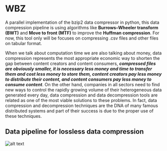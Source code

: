 # WBZ
A parallel implementation of the bzip2 data compressor in python, this data compression pipeline is using algorithms like **Burrows–Wheeler transform (BWT)** and **Move to front (MTF)** to improve the **Huffman compression**. For now, this tool only will be focuses on compressing .csv files and other files on tabular format.

 When we talk about computation time we are also talking about money, data compression represents the most appropriate economic way to shorten the gap between content creators and content consumers, ***compressed files are obviously smaller, it is necessary less money and time to transfer them and cost less money to store them, content creators pay less money to distribute their content, and content consumers pay less money to consume content***. On the other hand, companies in all sectors need to find new ways to control the rapidly growing volume of their heterogeneous data generated every day, data compression and data decompression tools are related as one of the most viable solutions to these problems. In fact, data compression and decompression techniques are the DNA of many famous distributed systems and part of their success is due to the proper use of these techniques.
 
 
 

## Data pipeline for lossless data compression

![alt text](https://wittline.github.io/wbz/img/wbz.png)


